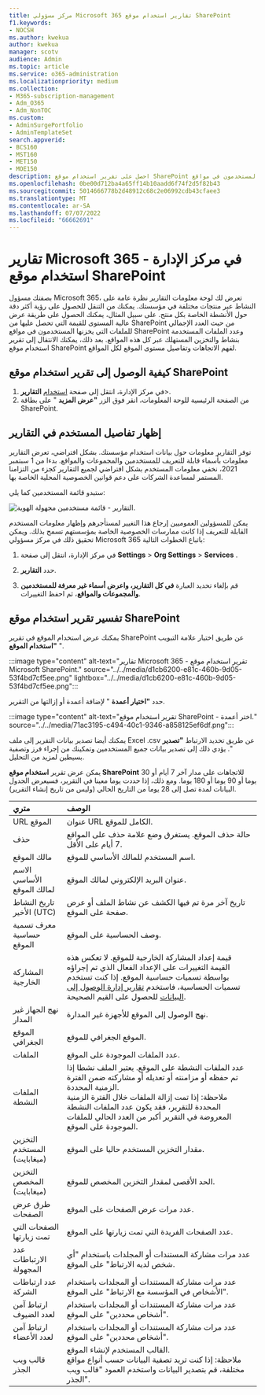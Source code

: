 ```yaml
---
title: مركز مسؤولي Microsoft 365 تقارير استخدام موقع SharePoint
f1.keywords:
- NOCSH
ms.author: kwekua
author: kwekua
manager: scotv
audience: Admin
ms.topic: article
ms.service: o365-administration
ms.localizationpriority: medium
ms.collection:
- M365-subscription-management
- Adm_O365
- Adm_NonTOC
ms.custom:
- AdminSurgePortfolio
- AdminTemplateSet
search.appverid:
- BCS160
- MST160
- MET150
- MOE150
description: احصل على تقرير استخدام موقع SharePoint لمعرفة عدد الملفات التي يخزنها المستخدمون في مواقع SharePoint وعدد الملفات المستخدمة بشكل نشط وإجمالي مساحة التخزين المستهلكة.
ms.openlocfilehash: 0be00d712ba4a65ff14b10aadd6f74f2d5f82b43
ms.sourcegitcommit: 5014666778b2d48912c68c2e06992cdb43cfaee3
ms.translationtype: MT
ms.contentlocale: ar-SA
ms.lasthandoff: 07/07/2022
ms.locfileid: "66662691"
---
```

# <a name="microsoft-365-reports-in-the-admin-center---sharepoint-site-usage"></a>تقارير Microsoft 365 في مركز الإدارة - استخدام موقع SharePoint

بصفتك مسؤول Microsoft 365، تعرض لك لوحة معلومات التقارير نظرة عامة على النشاط عبر منتجات مختلفة في مؤسستك. يمكنك من التنقل للحصول على رؤية أكثر دقة حول الأنشطة الخاصة بكل منتج. على سبيل المثال، يمكنك الحصول على طريقة عرض عالية المستوى للقيمة التي تحصل عليها من SharePoint من حيث العدد الإجمالي للملفات التي يخزنها المستخدمون في مواقع SharePoint وعدد الملفات المستخدمة بنشاط والتخزين المستهلك عبر كل هذه المواقع. بعد ذلك، يمكنك الانتقال إلى تقرير استخدام موقع SharePoint لفهم الاتجاهات وتفاصيل مستوى الموقع لكل المواقع. 

## <a name="how-to-get-to-the-sharepoint-site-usage-report"></a>كيفية الوصول إلى تقرير استخدام موقع SharePoint

1. في مركز الإدارة، انتقل إلى صفحة <a href="https://go.microsoft.com/fwlink/p/?linkid=2074756" target="_blank">استخدام</a> **التقارير**\>. 
2. من الصفحة الرئيسية للوحة المعلومات، انقر فوق الزر **"عرض المزيد** " على بطاقة SharePoint.

## <a name="show-user-details-in-the-reports"></a>إظهار تفاصيل المستخدم في التقارير

توفر التقارير معلومات حول بيانات استخدام مؤسستك. بشكل افتراضي، تعرض التقارير معلومات بأسماء قابلة للتعريف للمستخدمين والمجموعات والمواقع. بدءا من 1 سبتمبر 2021، نخفي معلومات المستخدم بشكل افتراضي لجميع التقارير كجزء من التزامنا المستمر لمساعدة الشركات على دعم قوانين الخصوصية المحلية الخاصة بها.
  
ستبدو قائمة المستخدمين كما يلي:
  
![التقارير - قائمة مستخدمين مجهولة الهوية.](../../media/2ed99bce-4978-4ee3-9ea2-4a8db26eef02.png)
  
يمكن للمسؤولين العموميين إرجاع هذا التغيير لمستأجرهم وإظهار معلومات المستخدم القابلة للتعريف إذا كانت ممارسات الخصوصية الخاصة بمؤسستهم تسمح بذلك. ويمكن تحقيق ذلك في مركز مسؤولي Microsoft 365 باتباع الخطوات التالية:
  
1. في مركز الإدارة، انتقل إلى صفحة **Settings** \> **Org Settings** \> **Services** .

2. حدد **التقارير**. 
  
3. قم بإلغاء تحديد العبارة **في كل التقارير، واعرض أسماء غير معرفة للمستخدمين والمجموعات والمواقع**، ثم احفظ التغييرات. 
  
## <a name="interpret-the-sharepoint-site-usage-report"></a>تفسير تقرير استخدام موقع SharePoint

يمكنك عرض استخدام الموقع في تقرير SharePoint عن طريق اختيار علامة التبويب **"استخدام الموقع** ".

:::image type="content" alt-text="تقارير Microsoft 365 - تقرير استخدام موقع Microsoft SharePoint." source="../../media/d1cb6200-e81c-460b-9d05-53f4bd7cf5ee.png" lightbox="../../media/d1cb6200-e81c-460b-9d05-53f4bd7cf5ee.png":::

حدد **"اختيار أعمدة** " لإضافة أعمدة أو إزالتها من التقرير.

:::image type="content" alt-text="تقرير استخدام موقع SharePoint - اختر أعمدة." source="../../media/71ac3195-c494-40c1-9346-a858125ef6df.png":::

يمكنك أيضا تصدير بيانات التقرير إلى ملف Excel .csv عن طريق تحديد الارتباط **"تصدير** ". يؤدي ذلك إلى تصدير بيانات جميع المستخدمين وتمكينك من إجراء فرز وتصفية بسيطين لمزيد من التحليل. 

يمكن عرض تقرير **استخدام موقع SharePoint** للاتجاهات على مدار آخر 7 أيام أو 30 يوما أو 90 يوما أو 180 يوما. ومع ذلك، إذا حددت يوما معينا في التقرير، فسيعرض الجدول البيانات لمدة تصل إلى 28 يوما من التاريخ الحالي (وليس من تاريخ إنشاء التقرير).
  
|متري|الوصف|
|:-----|:-----|
|URL الموقع  |عنوان URL الكامل للموقع. |
|حذف  |حالة حذف الموقع. يستغرق وضع علامة حذف على المواقع 7 أيام على الأقل.  |
|مالك الموقع  |اسم المستخدم للمالك الأساسي للموقع.   |
|الاسم الأساسي لمالك الموقع  |عنوان البريد الإلكتروني لمالك الموقع. |
|تاريخ النشاط الأخير (UTC)  | تاريخ آخر مرة تم فيها الكشف عن نشاط الملف أو عرض صفحة على الموقع.  |
|معرف تسمية حساسية الموقع  | وصف الحساسية على الموقع.  |
|المشاركة الخارجية  | قيمة إعداد المشاركة الخارجية للموقع. لا تعكس هذه القيمة التغييرات على الإعداد الفعال الذي تم إجراؤه بواسطة تسميات حساسية الموقع. إذا كنت تستخدم تسميات الحساسية، فاستخدم [تقارير إدارة الوصول إلى البيانات](/sharepoint/data-access-governance-reports) للحصول على القيم الصحيحة.|
|نهج الجهاز غير المدار  | نهج الوصول إلى الموقع للأجهزة غير المدارة.  |
|الموقع الجغرافي  | الموقع الجغرافي للموقع.  |
|الملفات  |عدد الملفات الموجودة على الموقع. |
|الملفات النشطة  | عدد الملفات النشطة على الموقع. يعتبر الملف نشطا إذا تم حفظه أو مزامنته أو تعديله أو مشاركته ضمن الفترة الزمنية المحددة.<br/> ملاحظة: إذا تمت إزالة الملفات خلال الفترة الزمنية المحددة للتقرير، فقد يكون عدد الملفات النشطة المعروضة في التقرير أكبر من العدد الحالي للملفات الموجودة على الموقع.  |
|التخزين المستخدم (ميغابايت)  |مقدار التخزين المستخدم حاليا على الموقع.  |
|التخزين المخصص (ميغابايت)  |الحد الأقصى لمقدار التخزين المخصص للموقع.  |
|طرق عرض الصفحات  |عدد مرات عرض الصفحات على الموقع.  |
|الصفحات التي تمت زيارتها  |عدد الصفحات الفريدة التي تمت زيارتها على الموقع.  |
|عدد الارتباطات المجهولة  |عدد مرات مشاركة المستندات أو المجلدات باستخدام "أي شخص لديه الارتباط" على الموقع.  |
|عدد ارتباطات الشركة  |عدد مرات مشاركة المستندات أو المجلدات باستخدام "الأشخاص في المؤسسة مع الارتباط" على الموقع.  |
|ارتباط آمن لعدد الضيوف  |عدد مرات مشاركة المستندات أو المجلدات باستخدام "أشخاص محددين" على الموقع.  |
|ارتباط آمن لعدد الأعضاء  |عدد مرات مشاركة المستندات أو المجلدات باستخدام "أشخاص محددين" على الموقع.  |
|قالب ويب الجذر  |القالب المستخدم لإنشاء الموقع.  <br/> ملاحظة: إذا كنت تريد تصفية البيانات حسب أنواع مواقع مختلفة، قم بتصدير البيانات واستخدم العمود "قالب ويب الجذر". |

